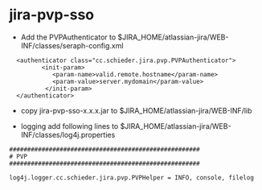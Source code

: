 jira-pvp-sso
============
* Add the PVPAuthenticator to $JIRA_HOME/atlassian-jira/WEB-INF/classes/seraph-config.xml
```
  <authenticator class="cc.schieder.jira.pvp.PVPAuthenticator">
    	 <init-param>
    	    <param-name>valid.remote.hostname</param-name>
    	    <param-value>server.mydomain</param-value>
  		  </init-param>
  </authenticator>
```
* copy jira-pvp-sso-x.x.x.jar to $JIRA_HOME/atlassian-jira/WEB-INF/lib

* logging
add following lines to $JIRA_HOME/atlassian-jira/WEB-INF/classes/log4j.properties
```
#####################################################
# PVP 
#####################################################

log4j.logger.cc.schieder.jira.pvp.PVPHelper = INFO, console, filelog
```
